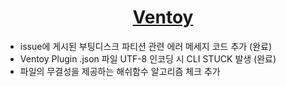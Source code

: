 <h1 align="center">
  <a href=https://www.ventoy.net/>Ventoy</a>
</h1>

* issue에 게시된 부팅디스크 파티션 관련 에러 메세지 코드 추가 (완료)
* Ventoy Plugin .json 파일 UTF-8 인코딩 시 CLI STUCK 발생 (완료)
* 파일의 무결성을 제공하는 해쉬함수 알고리즘 체크 추가 